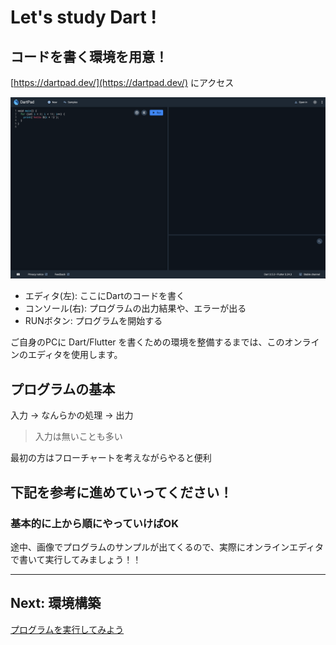 # Let's study Dart !

## コードを書く環境を用意！

[https://dartpad.dev/](https://dartpad.dev/) にアクセス

![00.png](./images/00/00.png)

- エディタ(左): ここにDartのコードを書く
- コンソール(右): プログラムの出力結果や、エラーが出る
- RUNボタン: プログラムを開始する

ご自身のPCに Dart/Flutter を書くための環境を整備するまでは、このオンラインのエディタを使用します。

## プログラムの基本

入力 → なんらかの処理 → 出力

> 入力は無いことも多い

最初の方はフローチャートを考えながらやると便利

## 下記を参考に進めていってください！

### 基本的に上から順にやっていけばOK

途中、画像でプログラムのサンプルが出てくるので、実際にオンラインエディタで書いて実行してみましょう！！

---

## Next: 環境構築

[プログラムを実行してみよう](./01_run.md)
